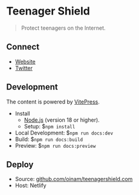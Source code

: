 # Teenager Shield

> Protect teenagers on the Internet.

## Connect

- [Website](https://teenagershield.com/)
- [Twitter]()

## Development

The content is powered by [VitePress](https://vitepress.dev).

- Install
	- [Node.js](https://nodejs.org/) (version 18 or higher).
	- Setup: $`npm install`
- Local Development: $`npm run docs:dev`
- Build: $`npm run docs:build`
- Preview: $`npm run docs:preview`

## Deploy

- Source: [github.com/oinam/teenagershield.com](https://github.com/oinam/teenagershield.com)
- Host: Netlify